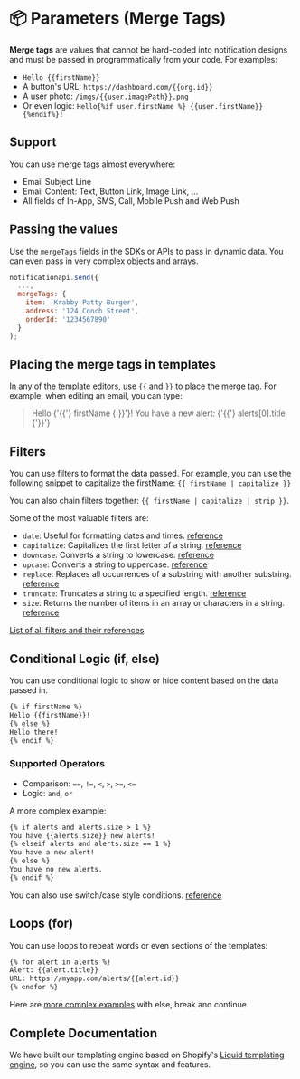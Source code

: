 # 📦 Parameters (Merge Tags)

**Merge tags** are values that cannot be hard-coded into notification designs and must be passed in programmatically from your code. For examples:

- `Hello {{firstName}}`
- A button's URL: `https://dashboard.com/{{org.id}}`
- A user photo: `/imgs/{{user.imagePath}}.png`
- Or even logic: `Hello{%if user.firstName %} {{user.firstName}}{%endif%}!`

## Support

You can use merge tags almost everywhere:

- Email Subject Line
- Email Content: Text, Button Link, Image Link, ...
- All fields of In-App, SMS, Call, Mobile Push and Web Push

## Passing the values

Use the `mergeTags` fields in the SDKs or APIs to pass in dynamic data. You can even pass in very complex objects and arrays.

```js
notificationapi.send({
  ...,
  mergeTags: {
    item: 'Krabby Patty Burger',
    address: '124 Conch Street',
    orderId: '1234567890'
  }
);
```

## Placing the merge tags in templates

In any of the template editors, use `{{` and `}}` to place the merge tag. For example, when editing an email, you can type:

> Hello {'{{'} firstName {'}}'}! You have a new alert: {'{{'} alerts[0].title {'}}'}

## Filters

You can use filters to format the data passed. For example, you can use the following snippet to capitalize the firstName: `{{ firstName | capitalize }}`

You can also chain filters together: `{{ firstName | capitalize | strip }}`.

Some of the most valuable filters are:

- `date`: Useful for formatting dates and times. [reference](https://liquidjs.com/filters/date.html)
- `capitalize`: Capitalizes the first letter of a string. [reference](https://liquidjs.com/filters/capitalize.html)
- `downcase`: Converts a string to lowercase. [reference](https://liquidjs.com/filters/downcase.html)
- `upcase`: Converts a string to uppercase. [reference](https://liquidjs.com/filters/upcase.html)
- `replace`: Replaces all occurrences of a substring with another substring. [reference](https://liquidjs.com/filters/replace.html)
- `truncate`: Truncates a string to a specified length. [reference](https://liquidjs.com/filters/truncate.html)
- `size`: Returns the number of items in an array or characters in a string. [reference](https://liquidjs.com/filters/size.html)

[List of all filters and their references](https://liquidjs.com/filters/overview.html)

## Conditional Logic (if, else)

You can use conditional logic to show or hide content based on the data passed in.

```md title="Template Editor"
{% if firstName %}
Hello {{firstName}}!
{% else %}
Hello there!
{% endif %}
```

### Supported Operators

- Comparison: `==`, `!=`, `<`, `>`, `>=`, `<=`
- Logic: `and`, `or`

A more complex example:

```md title="Template Editor"
{% if alerts and alerts.size > 1 %}
You have {{alerts.size}} new alerts!
{% elseif alerts and alerts.size == 1 %}
You have a new alert!
{% else %}
You have no new alerts.
{% endif %}
```

You can also use switch/case style conditions. [reference](https://liquidjs.com/tags/case.html)

## Loops (for)

You can use loops to repeat words or even sections of the templates:

```md title="Template Editor"
{% for alert in alerts %}
Alert: {{alert.title}}
URL: https://myapp.com/alerts/{{alert.id}}
{% endfor %}
```

Here are [more complex examples](https://liquidjs.com/tags/for.html) with else, break and continue.

## Complete Documentation

We have built our templating engine based on Shopify's [Liquid templating engine](https://shopify.github.io/liquid/), so you can use the same syntax and features.
